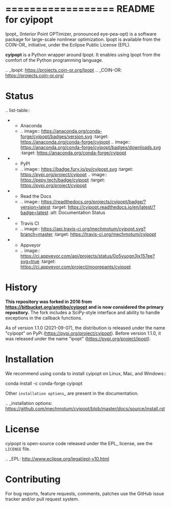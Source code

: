 ==================
README for cyipopt
==================

Ipopt_ (Interior Point OPTimizer, pronounced eye-pea-opt) is a software package
for large-scale nonlinear optimization. Ipopt is available from the COIN-OR_
initiative, under the Eclipse Public License (EPL).

**cyipopt** is a Python wrapper around Ipopt. It enables using Ipopt from the
comfort of the Python programming language.

.. _Ipopt: https://projects.coin-or.org/Ipopt
.. _COIN-OR: https://projects.coin-or.org/

Status
======

.. list-table::

   * - Anaconda
     - .. image:: https://anaconda.org/conda-forge/cyipopt/badges/version.svg
          :target: https://anaconda.org/conda-forge/cyipopt
       .. image:: https://anaconda.org/conda-forge/cyipopt/badges/downloads.svg
          :target: https://anaconda.org/conda-forge/cyipopt
   * - PyPI
     - .. image:: https://badge.fury.io/py/cyipopt.svg
          :target: https://pypi.org/project/cyipopt
       .. image:: https://pepy.tech/badge/cyipopt
          :target: https://pypi.org/project/cyipopt
   * - Read the Docs
     - .. image:: https://readthedocs.org/projects/cyipopt/badge/?version=latest
          :target: https://cyipopt.readthedocs.io/en/latest/?badge=latest
          :alt: Documentation Status
   * - Travis CI
     - .. image:: https://api.travis-ci.org/mechmotum/cyipopt.svg?branch=master
          :target: https://travis-ci.org/mechmotum/cyipopt
   * - Appveyor
     - .. image:: https://ci.appveyor.com/api/projects/status/0o5yuogn3jx157ee?svg=true
          :target: https://ci.appveyor.com/project/moorepants/cyipopt

History
=======

**This repository was forked in 2016 from https://bitbucket.org/amitibo/cyipopt
and is now considered the primary repository.** The fork includes a SciPy-style
interface and ability to handle exceptions in the callback functions.

As of version 1.1.0 (2021-09-07), the distribution is released under the name
"cyipopt" on PyPi (https://pypi.org/project/cyipopt). Before version 1.1.0, it
was released under the name "ipopt" (https://pypi.org/project/ipopt).

Installation
============

We recommend using conda to install cyipopt on Linux, Mac, and Windows::

   conda install -c conda-forge cyipopt

Other `installation options`_ are present in the documentation.

.. _installation options: https://github.com/mechmotum/cyipopt/blob/master/docs/source/install.rst

License
=======

cyipopt is open-source code released under the EPL_ license, see the
``LICENSE`` file.

.. _EPL: http://www.eclipse.org/legal/epl-v10.html

Contributing
============

For bug reports, feature requests, comments, patches use the GitHub issue
tracker and/or pull request system.
